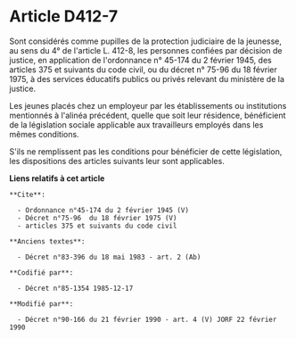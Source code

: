 # Article D412-7

Sont considérés comme pupilles de la protection judiciaire de la jeunesse, au sens du 4° de l'article L. 412-8, les personnes
confiées par décision de justice, en application de l'ordonnance n° 45-174 du 2 février 1945, des articles 375 et suivants du
code civil, ou du décret n° 75-96 du 18 février 1975, à des services éducatifs publics ou privés relevant du ministère de la
justice. 

Les jeunes placés chez un employeur par les établissements ou institutions mentionnés à l'alinéa précédent, quelle que soit
leur résidence, bénéficient de la législation sociale applicable aux travailleurs employés dans les mêmes conditions. 

S'ils ne remplissent pas les conditions pour bénéficier de cette législation, les dispositions des articles suivants leur
sont applicables.

**Liens relatifs à cet article**

	**Cite**:

	  - Ordonnance n°45-174 du 2 février 1945 (V)
	  - Décret n°75-96  du 18 février 1975 (V)
	  - articles 375 et suivants du code civil

	**Anciens textes**:

	  - Décret n°83-396 du 18 mai 1983 - art. 2 (Ab)

	**Codifié par**:

	  - Décret n°85-1354 1985-12-17

	**Modifié par**:

	  - Décret n°90-166 du 21 février 1990 - art. 4 (V) JORF 22 février 1990
